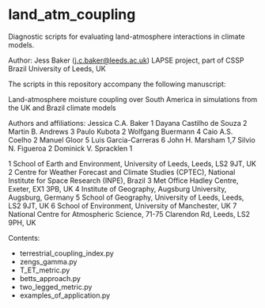 # land_atm_coupling
Diagnostic scripts for evaluating land-atmosphere interactions in climate models.

Author: Jess Baker (j.c.baker@leeds.ac.uk)
LAPSE project, part of CSSP Brazil
University of Leeds, UK

The scripts in this repository accompany the following manuscript:

Land-atmosphere moisture coupling over South America in simulations from the UK and Brazil climate models

Authors and affiliations:
Jessica C.A. Baker 1
Dayana Castilho de Souza 2
Martin B. Andrews 3 
Paulo Kubota 2
Wolfgang Buermann 4
Caio A.S. Coelho 2
Manuel Gloor 5
Luis Garcia-Carreras 6
John H. Marsham 1,7
Silvio N. Figueroa 2
Dominick V. Spracklen 1

1 School of Earth and Environment, University of Leeds, Leeds, LS2 9JT, UK
2 Centre for Weather Forecast and Climate Studies (CPTEC), National Institute for Space Research (INPE), Brazil
3 Met Office Hadley Centre, Exeter, EX1 3PB, UK
4 Institute of Geography, Augsburg University, Augsburg, Germany
5 School of Geography, University of Leeds, Leeds, LS2 9JT, UK
6 School of Environment, University of Manchester, UK
7 National Centre for Atmospheric Science, 71-75 Clarendon Rd, Leeds, LS2 9PH, UK

Contents:
- terrestrial_coupling_index.py
- zengs_gamma.py
- T_ET_metric.py
- betts_approach.py
- two_legged_metric.py
- examples_of_application.py

